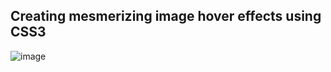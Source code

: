  ## Creating mesmerizing image hover effects using CSS3
 
 ![image](https://github.com/user-attachments/assets/fbcf4c8f-a271-4d59-9ca7-06203ad1bcfe)
